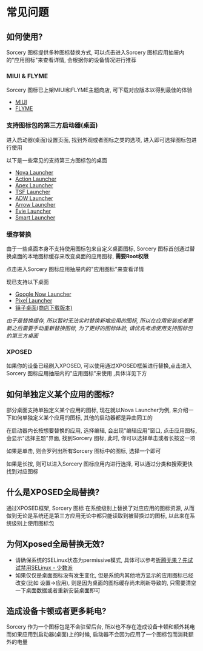 # 常见问题

## 如何使用?

Sorcery 图标提供多种图标替换方式, 可以点击进入Sorcery 图标应用抽屉内的"应用图标"来查看详情, 会根据你的设备情况进行推荐

### MIUI & FLYME

Sorcery 图标已上架MIUI和FLYME主题商店, 可下载对应版本以得到最佳的体验

- [MIUI](http://zhuti.xiaomi.com/detail/db2b63b2-b14e-4f5f-96bf-c12a730d3fd6)
- [FLYME](http://theme.flyme.cn/themes/public/detail?package_name=com.meizu.theme.sorcery&mzos=5.0)

### 支持图标包的第三方启动器(桌面)

进入启动器(桌面)设置页面, 找到外观或者图标之类的选项, 进入即可选择图标包进行使用

以下是一些常见的支持第三方图标包的桌面

- [Nova Launcher](https://play.google.com/store/apps/details?id=com.teslacoilsw.launcher)
- [Action Launcher](https://play.google.com/store/apps/details?id=com.actionlauncher.playstore)
- [Apex Launcher](https://play.google.com/store/apps/details?id=com.anddoes.launcher)
- [TSF Launcher]() 
- [ADW Launcher](https://play.google.com/store/apps/details?id=org.adw.launcher)
- [Arrow Launcher](https://play.google.com/store/apps/details?id=com.microsoft.launcher)
- [Evie Launcher](https://play.google.com/store/apps/details?id=is.shortcut)
- [Smart Launcher](https://play.google.com/store/apps/details?id=ginlemon.flowerfree)

### 缓存替换 

由于一些桌面本身不支持使用图标包来自定义桌面图标, Sorcery 图标首创通过替换桌面的本地图标缓存来改变桌面的应用图标, **需要Root权限**

点击进入Sorcery 图标应用抽屉内的"应用图标"来查看详情

现已支持以下桌面

- [Google Now Launcher](https://play.google.com/store/apps/details?id=com.google.android.launcher)
- [Pixel Launcher](https://play.google.com/store/apps/details?id=com.google.android.apps.nexuslauncher)
- [锤子桌面(商店下载版本)](http://www.smartisan.com/apps/launcher)

*由于是替换缓存, 所以暂时无法实时替换新增应用的图标, 所以在应用安装或者更新之后需要手动重新替换图标, 为了更好的图标体验, 请优先考虑使用支持图标包的第三方桌面*

### XPOSED

如果你的设备已经刷入XPOSED, 可以使用通过XPOSED框架进行替换,点击进入Sorcery 图标应用抽屉内的"应用图标"来使用 ,具体详见下方

## 如何单独定义某个应用的图标?

部分桌面支持单独定义某个应用的图标, 现在就以Nova Launcher为例, 来介绍一下如何单独定义某个应用的图标, 其他的启动器都是异曲同工的

在启动器内长按想要替换的应用, 选择编辑, 会出现"编辑应用"窗口, 点击应用图标, 会显示"选择主题"界面, 找到Sorcery 图标, 此时, 你可以选择单击或者长按这一项

如果是单击, 则会罗列出所有Sorcery 图标中的图标, 选择一个即可

如果是长按, 则可以进入Sorcery 图标应用内进行选择, 可以通过分类和搜索更快找到对应图标

## 什么是XPOSED全局替换?

通过XPOSED框架, Sorcery 图标 在系统级别上替换了对应应用的图标资源, 从而做到无论是系统还是第三方应用无论中都只能读取到被替换过的图标, 以此来在系统级别上使用图标包

## 为何Xposed全局替换无效?

- 请确保系统的SELinux状态为permissive模式, 具体可以参考[折腾无果？先试试禁用SELinux - 少数派](https://sspai.com/post/32197)
- 如果仅仅是桌面图标没有发生变化, 但是系统内其他地方显示的应用图标已经改变(比如 设置->应用), 则是因为桌面的图标缓存尚未刷新导致的, 只需要清空一下桌面数据或者重新安装桌面即可

## 造成设备卡顿或者更多耗电?

Sorcery 作为一个图标包是不会驻留后台, 所以也不存在造成设备卡顿和额外耗电
而如果应用到启动器(桌面)上的时候, 启动器不会因为应用了一个图标包而消耗额外的电量